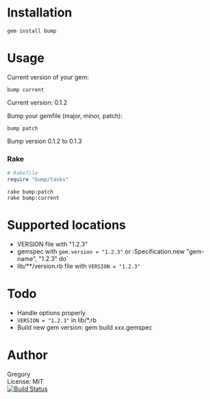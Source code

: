 # Installation

    gem install bump

# Usage

Current version of your gem:

    bump current

Current version: 0.1.2

Bump your gemfile (major, minor, patch):

    bump patch

Bump version 0.1.2 to 0.1.3

### Rake

```Ruby
# Rakefile
require "bump/tasks"
```

    rake bump:patch
    rake bump:current

# Supported locations
 - VERSION file with "1.2.3"
 - gemspec with `gem.version = "1.2.3"` or :Specification.new "gem-name", "1.2.3" do`
 - lib/**/version.rb file with `VERSION = "1.2.3"`

# Todo

 - Handle options properly
 - `VERSION = "1.2.3"` in lib/*.rb
 - Build new gem version: gem build xxx.gemspec

# Author
Gregory<br/>
License: MIT<br/>
[![Build Status](https://travis-ci.org/gregorym/bump.png)](https://travis-ci.org/gregorym/bump)


